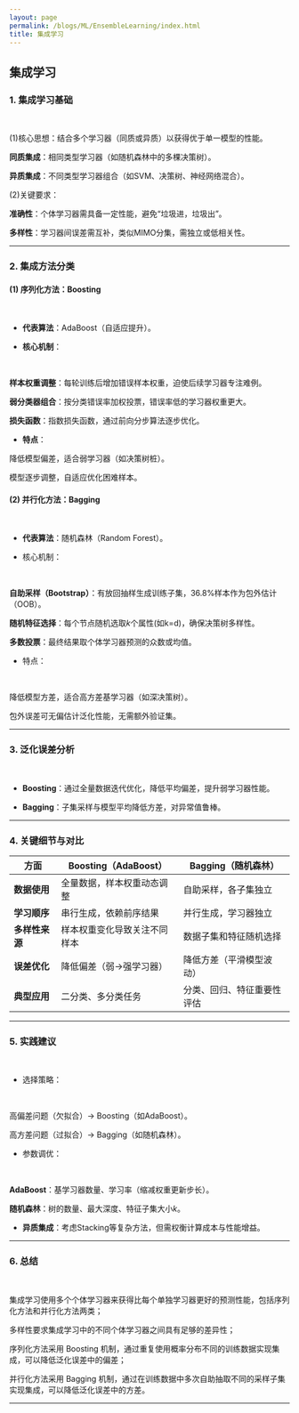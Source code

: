 ```yaml
---
layout: page
permalink: /blogs/ML/EnsembleLearning/index.html
title: 集成学习
---
```


## 集成学习

### **1. 集成学习基础**

<br>

(1)核心思想：结合多个学习器（同质或异质）以获得优于单一模型的性能。<br>

**同质集成**：相同类型学习器（如随机森林中的多棵决策树）。<br>

**异质集成**：不同类型学习器组合（如SVM、决策树、神经网络混合）。<br>

(2)关键要求：<br>

**准确性**：个体学习器需具备一定性能，避免“垃圾进，垃圾出”。<br>

**多样性**：学习器间误差需互补，类似MIMO分集，需独立或低相关性。<br>

---

### **2. 集成方法分类**

#### **(1) 序列化方法：Boosting**

<br>

- **代表算法**：AdaBoost（自适应提升）。<br>

- **核心机制**：

<br>

**样本权重调整**：每轮训练后增加错误样本权重，迫使后续学习器专注难例。<br>

**弱分类器组合**：按分类错误率加权投票，错误率低的学习器权重更大。<br>

**损失函数**：指数损失函数，通过前向分步算法逐步优化。<br>

- **特点**：<br>

降低模型偏差，适合弱学习器（如决策树桩）。<br>

模型逐步调整，自适应优化困难样本。<br>

#### **(2) 并行化方法：Bagging**

<br>

- **代表算法**：随机森林（Random Forest）。<br>

- 核心机制：<br>

<br>

**自助采样（Bootstrap）**：有放回抽样生成训练子集，36.8%样本作为包外估计（OOB）。<br>

**随机特征选择**：每个节点随机选取*k*个属性(如k=d)，确保决策树多样性。<br>

**多数投票**：最终结果取个体学习器预测的众数或均值。<br>

- 特点：<br>

<br>

降低模型方差，适合高方差基学习器（如深决策树）。<br>

包外误差可无偏估计泛化性能，无需额外验证集。<br>

---

### **3. 泛化误差分析**

<br>

- **Boosting**：通过全量数据迭代优化，降低平均偏差，提升弱学习器性能。<br>

- **Bagging**：子集采样与模型平均降低方差，对异常值鲁棒。<br>

---

### **4. 关键细节与对比**

| **方面**       | **Boosting（AdaBoost）**     | **Bagging（随机森林）**    |
| -------------- | ---------------------------- | -------------------------- |
| **数据使用**   | 全量数据，样本权重动态调整   | 自助采样，各子集独立       |
| **学习顺序**   | 串行生成，依赖前序结果       | 并行生成，学习器独立       |
| **多样性来源** | 样本权重变化导致关注不同样本 | 数据子集和特征随机选择     |
| **误差优化**   | 降低偏差（弱→强学习器）      | 降低方差（平滑模型波动）   |
| **典型应用**   | 二分类、多分类任务           | 分类、回归、特征重要性评估 |

---

### **5. 实践建议**

<br>

- 选择策略：<br>

<br>

高偏差问题（欠拟合）→ Boosting（如AdaBoost）。<br>

高方差问题（过拟合）→ Bagging（如随机森林）。<br>

- 参数调优：<br>

<br>

**AdaBoost**：基学习器数量、学习率（缩减权重更新步长）。<br>

**随机森林**：树的数量、最大深度、特征子集大小*k*。<br>

- **异质集成**：考虑Stacking等复杂方法，但需权衡计算成本与性能增益。<br>

---

### **6. 总结**

<br>

集成学习使用多个个体学习器来获得比每个单独学习器更好的预测性能，包括序列化方法和并行化方法两类；<br>

多样性要求集成学习中的不同个体学习器之间具有足够的差异性；<br>

序列化方法采用 Boosting 机制，通过重复使用概率分布不同的训练数据实现集成，可以降低泛化误差中的偏差；<br>

并行化方法采用 Bagging 机制，通过在训练数据中多次自助抽取不同的采样子集实现集成，可以降低泛化误差中的方差。<br>

---